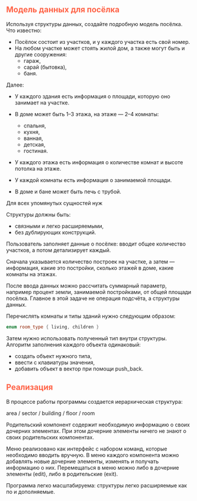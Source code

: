 ## <font color="tomato">Модель данных для посёлка</font>

Используя структуры данных, создайте подробную модель посёлка. Что известно:
* Посёлок состоит из участков, и у каждого участка есть свой номер.
* На любом участке может стоять жилой дом, а также могут быть и другие сооружения:
  * гараж,
  * сарай (бытовка),
  * баня.

Далее:
* У каждого здания есть информация о площади, которую оно занимает на участке.
* В доме может быть 1–3 этажа, на этаже — 2–4 комнаты:
  * спальня,
  * кухня,
  * ванная,
  * детская,
  * гостиная.

* У каждого этажа есть информация о количестве комнат и высоте потолка на этаже.
* У каждой комнаты есть информация о занимаемой площади.
* В доме и бане может быть печь с трубой.

Для всех упомянутых сущностей нуж 

Структуры должны быть:
* связными и легко расширяемыми,
* без дублирующих конструкций.

Пользователь заполняет данные о посёлке: вводит общее количество участков, а потом детализирует каждый.

Сначала указывается количество построек на участке, 
а затем — информация, какие это постройки, 
сколько этажей в доме, 
какие комнаты на этажах.

После ввода данных можно рассчитать суммарный параметр, 
например процент земли, занимаемой постройками, от общей площади посёлка. 
Главное в этой задаче не операция подсчёта, а структуры данных.

Перечислять комнаты и типы зданий нужно следующим образом:

```c++
enum room_type { living, children }
```

Затем нужно использовать полученный тип внутри структуры. 
Алгоритм заполнения каждого объекта одинаковый:
* создать объект нужного типа,
* ввести с клавиатуры значения,
* добавить объект в вектор при помощи push_back.

## <font color="tomato">Реализация</font>

В процессе работы программы создается иерархическая структура:

area / sector / building / floor / room

Родительский компонент содержит необходимую информацию о своих дочерних элементах. 
При этом дочерние элементы ничего не знают о своих родительских компонентах.

Меню реализовано как интерфейс с набором команд, которые необходимо вводить вручную. 
В меню каждого компонента можно добавлять новые дочерние элементы, изменять и получать информацию о них. 
Перемещаться в меню можно либо в дочерние элементы (edit), либо в родительские (exit).

Программа легко масштабируема: структуры легко расширяемые как по и дополняемые.



